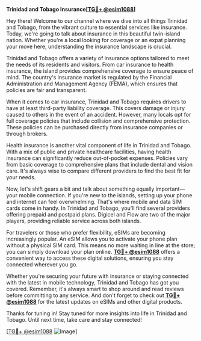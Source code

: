 **Trinidad and Tobago Insurance[[TG💪+ @esim1088](https://t.me/s/esim1088)]**

Hey there! Welcome to our channel where we dive into all things Trinidad and Tobago, from the vibrant culture to essential services like insurance. Today, we're going to talk about insurance in this beautiful twin-island nation. Whether you're a local looking for coverage or an expat planning your move here, understanding the insurance landscape is crucial.

Trinidad and Tobago offers a variety of insurance options tailored to meet the needs of its residents and visitors. From car insurance to health insurance, the island provides comprehensive coverage to ensure peace of mind. The country's insurance market is regulated by the Financial Administration and Management Agency (FEMA), which ensures that policies are fair and transparent.

When it comes to car insurance, Trinidad and Tobago requires drivers to have at least third-party liability coverage. This covers damage or injury caused to others in the event of an accident. However, many locals opt for full coverage policies that include collision and comprehensive protection. These policies can be purchased directly from insurance companies or through brokers.

Health insurance is another vital component of life in Trinidad and Tobago. With a mix of public and private healthcare facilities, having health insurance can significantly reduce out-of-pocket expenses. Policies vary from basic coverage to comprehensive plans that include dental and vision care. It's always wise to compare different providers to find the best fit for your needs.

Now, let's shift gears a bit and talk about something equally important—your mobile connection. If you're new to the islands, setting up your phone and internet can feel overwhelming. That's where mobile and data SIM cards come in handy. In Trinidad and Tobago, you'll find several providers offering prepaid and postpaid plans. Digicel and Flow are two of the major players, providing reliable service across both islands.

For travelers or those who prefer flexibility, eSIMs are becoming increasingly popular. An eSIM allows you to activate your phone plan without a physical SIM card. This means no more waiting in line at the store; you can simply download your plan online. **[TG💪+ @esim1088](https://t.me/s/esim1088)** offers a convenient way to access these digital solutions, ensuring you stay connected wherever you go.

Whether you're securing your future with insurance or staying connected with the latest in mobile technology, Trinidad and Tobago has got you covered. Remember, it's always smart to shop around and read reviews before committing to any service. And don't forget to check out **[TG💪+ @esim1088](https://t.me/s/esim1088)** for the latest updates on eSIMs and other digital products.

Thanks for tuning in! Stay tuned for more insights into life in Trinidad and Tobago. Until next time, take care and stay connected!

[[TG💪+ @esim1088](https://t.me/s/esim1088) ![Image](https://i.postimg.cc/Y0z9fWf4/image.png)]